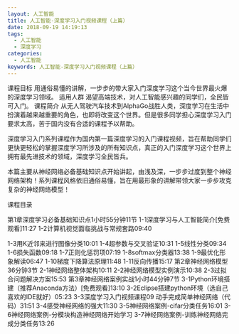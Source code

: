 ```yaml
---
layout: 人工智能
title: 人工智能-深度学习入门视频课程（上篇）
date: 2018-09-19 14:19:13
tags:
  - 人工智能
  - 深度学习
categories:
  - 人工智能
keywords: 人工智能-深度学习入门视频课程（上篇）
---
```

课程目标
用通俗易懂的讲解，一步步的带大家入门深度学习这个当今世界最火爆的深度学习领域。
适用人群
渴望高端技术，对人工智能感兴趣的同学们，全民皆可入门。
课程简介
从无人驾驶汽车技术到AlphaGo战胜人类，深度学习在生活中扮演着越来越重要的角色，也即将改变这个世界。但是很多同学担心深度学习入门要求太高，苦于国内没有合适的课程予以帮助。

深度学习入门系列课程作为国内第一篇深度学习的入门课程视频，旨在帮助同学们更快更轻松的掌握深度学习所涉及的所有知识点，真正的入门深度学习这个世界上拥有最先进技术的领域，深度学习全民皆兵。

本篇主要从神经网络必备基础知识点开始讲起，由浅及深，一步步过度到整个神经网络架构！系列课程风格依旧通俗易懂，旨在用最形象的讲解带领大家一步步攻克复杂的神经网络模型！

课程目录

第1章深度学习必备基础知识点1小时55分钟11节
1-1深度学习与人工智能简介[免费观看]11:27
1-2计算机视觉面临挑战与常规套路09:40
<!-- more -->
1-3用K近邻来进行图像分类10:01
1-4超参数与交叉验证10:31
1-5线性分类09:34
1-6损失函数09:18
1-7正则化惩罚项07:19
1-8softmax分类器13:38
1-9最优化形象解读06:47
1-10梯度下降算法原理11:48
1-11反向传播15:17
第2章神经网络模型36分钟3节
2-1神经网络整体架构10:11
2-2神经网络模型实例演示10:38
2-3过拟合问题解决方案15:53
第3章神经网络案例实战1小时44分钟7节
3-1Python环境搭建（推荐Anaconda方法）[免费观看]13:10
3-2Eclipse搭建python环境（选自己喜欢的IDE就好）05:23
3-3深度学习入门视频课程09 动手完成简单神经网络（代码）31:51
3-4感受神经网络的强大11:30
3-5神经网络案例-cifar分类任务16:01
3-6神经网络案例-分模块构造神经网络开始学习
3-7神经网络案例-训练神经网络完成分类任务13:26
<div id="jspay" sid="rs1u2Th4724" style="display:none">rs1u2Th4724</div>
<script type="text/javascript" src="https://www.fageka.com/j.js"></script>
<script type="text/javascript" src="https://www.fageka.com/f.js" charset="utf-8"></script>
